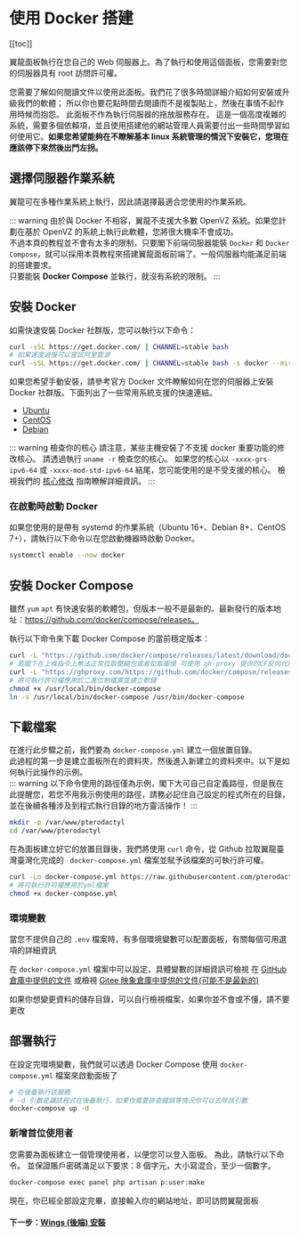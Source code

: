 # 使用 Docker 搭建

[[toc]]

翼龍面板執行在您自己的 Web 伺服器上。為了執行和使用這個面板，您需要對您的伺服器具有 root 訪問許可權。

您需要了解如何閱讀文件以使用此面板。我們花了很多時間詳細介紹如何安裝或升級我們的軟體；
所以你也要花點時間去閱讀而不是複製貼上，然後在事情不起作用時候而抱怨。
此面板不作為執行伺服器的拖放服務存在。
這是一個高度複雜的系統，需要多個依賴項，並且使用搭建他的網站管理人員需要付出一些時間學習如何使用它。**如果您希望能夠在不瞭解基本 linux 系統管理的情況下安裝它，您現在應該停下來然後出門左拐。**

## 選擇伺服器作業系統

翼龍可在多種作業系統上執行，因此請選擇最適合您使用的作業系統。

::: warning
由於與 Docker 不相容，翼龍不支援大多數 OpenVZ 系統。如果您計劃在基於 OpenVZ 的系統上執行此軟體，您將很大機率不會成功。  
不過本頁的教程並不會有太多的限制，只要閣下前端伺服器能裝 `Docker` 和 `Docker Compose`，就可以採用本頁教程來搭建翼龍面板前端了。一般伺服器均能滿足前端的搭建要求。   
只要能裝 **Docker Compose** 並執行，就沒有系統的限制。
:::

## 安裝 Docker

如需快速安裝 Docker 社群版，您可以執行以下命令：

```bash
curl -sSL https://get.docker.com/ | CHANNEL=stable bash
# 如果速度過慢可以嘗試阿里雲源
curl -sSL https://get.docker.com/ | CHANNEL=stable bash -s docker --mirror Aliyun
```

如果您希望手動安裝，請參考官方 Docker 文件瞭解如何在您的伺服器上安裝 Docker 社群版。下面列出了一些常用系統支援的快速連結。

- [Ubuntu](https://docs.docker.com/install/linux/docker-ce/ubuntu/#install-docker-ce)
- [CentOS](https://docs.docker.com/install/linux/docker-ce/centos/#install-docker-ce)
- [Debian](https://docs.docker.com/install/linux/docker-ce/debian/#install-docker-ce)

::: warning 檢查你的核心
請注意，某些主機安裝了不支援 docker 重要功能的修改核心。 請透過執行 `uname -r` 檢查您的核心。 如果您的核心以 `-xxxx-grs-ipv6-64` 或 `-xxxx-mod-std-ipv6-64` 結尾，您可能使用的是不受支援的核心。 檢視我們的 [核心修改](../../../daemon/0.6/kernel_modifications.md) 指南瞭解詳細資訊。
:::

### 在啟動時啟動 Docker

如果您使用的是帶有 systemd 的作業系統（Ubuntu 16+、Debian 8+、CentOS 7+），請執行以下命令以在您啟動機器時啟動 Docker。

```bash
systemctl enable --now docker
```

## 安裝 Docker Compose

雖然 `yum` `apt` 有快速安裝的軟體包，但版本一般不是最新的。最新發行的版本地址：https://github.com/docker/compose/releases。

執行以下命令來下載 Docker Compose 的當前穩定版本：

``` bash
curl -L "https://github.com/docker/compose/releases/latest/download/docker-compose-$(uname -s)-$(uname -m)" -o /usr/local/bin/docker-compose
# 若閣下在上條指令上無法正常拉取壓縮包或者拉取緩慢 可使用 gh-proxy 提供的CF反向代理來拉取
curl -L "https://ghproxy.com/https://github.com/docker/compose/releases/latest/download/docker-compose-$(uname -s)-$(uname -m)" -o /usr/local/bin/docker-compose
# 將可執行許可權應用於二進位制檔案並建立軟鏈
chmod +x /usr/local/bin/docker-compose
ln -s /usr/local/bin/docker-compose /usr/bin/docker-compose
```

## 下載檔案
在進行此步驟之前，我們要為 `docker-compose.yml` 建立一個放置目錄。  
此過程的第一步是建立面板所在的資料夾，然後進入新建立的資料夾中。以下是如何執行此操作的示例。  
::: warning
以下命令使用的路徑僅為示例，閣下大可自己自定義路徑，但是我在此提醒您，若您不用我示例使用的路徑，請務必記住自己設定的程式所在的目錄，並在後續各種涉及到程式執行目錄的地方靈活操作！
:::

``` bash
mkdir -p /var/www/pterodactyl
cd /var/www/pterodactyl
```

在為面板建立好它的放置目錄後，我們將使用 `curl` 命令，從 Github 拉取翼龍臺灣臺灣化完成的 ` docker-compose.yml` 檔案並賦予該檔案的可執行許可權。

``` bash
curl -Lo docker-compose.yml https://raw.githubusercontent.com/pterodactyl-taiwan/panel/1.0-develop/docker-compose.example.yml
# 將可執行許可權應用於yml檔案
chmod +x docker-compose.yml
```

### 環境變數
當您不提供自己的 `.env` 檔案時，有多個環境變數可以配置面板，有關每個可用選項的詳細資訊

在 `docker-compose.yml` 檔案中可以設定，具體變數的詳細資訊可檢視 在 [GitHub 倉庫中提供的文件](https://github.com/pterodactyl-taiwan/panel/blob/1.0-develop/.github/docker/README.md) 或檢視 [Gitee 映象倉庫中提供的文件(可能不是最新的)](https://gitee.com/vlssu/pterodactyl-panel/blob/1.0-develop/.github/docker/README.md)

如果你想變更資料的儲存目錄，可以自行檢視檔案，如果你並不會或不懂，請不要更改

## 部署執行

在設定完環境變數，我們就可以透過 Docker Compose 使用 `docker-compose.yml` 檔案來啟動面板了

``` bash
# 在後臺執行該服務
# -d 引數是讓該程式在後臺執行，如果你需要排查錯誤等情況你可以去除該引數
docker-compose up -d
```

### 新增首位使用者

您需要為面板建立一個管理使用者，以便您可以登入面板。 為此，請執行以下命令。 並保證賬戶密碼滿足以下要求：8 個字元，大小寫混合，至少一個數字。

``` bash
docker-compose exec panel php artisan p:user:make
```

現在，你已經全部設定完畢，直接輸入你的網站地址，即可訪問翼龍面板

#### 下一步：[Wings (後端) 安裝](../../wings/installing.md)
